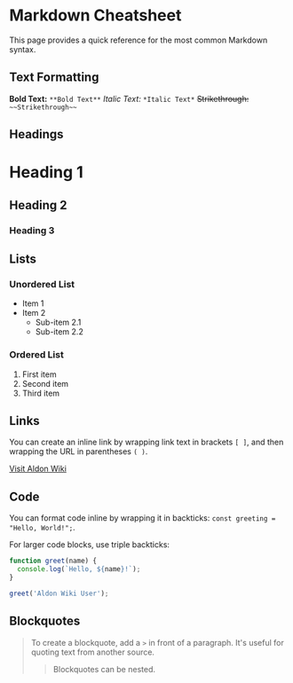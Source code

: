 # Markdown Cheatsheet

This page provides a quick reference for the most common Markdown syntax.

## Text Formatting

**Bold Text:** `**Bold Text**`
*Italic Text:* `*Italic Text*`
~~Strikethrough:~~ `~~Strikethrough~~`

## Headings

# Heading 1

## Heading 2

### Heading 3

## Lists

### Unordered List

- Item 1
- Item 2
  - Sub-item 2.1
  - Sub-item 2.2

### Ordered List

1. First item
2. Second item
3. Third item

## Links

You can create an inline link by wrapping link text in brackets `[ ]`, and then wrapping the URL in parentheses `( )`.

[Visit Aldon Wiki](https://www.aldon.info)

## Code

You can format code inline by wrapping it in backticks: `const greeting = "Hello, World!";`.

For larger code blocks, use triple backticks:

```javascript
function greet(name) {
  console.log(`Hello, ${name}!`);
}

greet('Aldon Wiki User');
```

## Blockquotes

> To create a blockquote, add a `>` in front of a paragraph. It's useful for quoting text from another source.
> 
> > Blockquotes can be nested.
